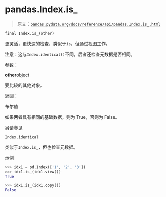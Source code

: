 # pandas.Index.is_

> 原文：[`pandas.pydata.org/docs/reference/api/pandas.Index.is_.html`](https://pandas.pydata.org/docs/reference/api/pandas.Index.is_.html)

```py
final Index.is_(other)
```

更灵活，更快速的检查，类似于`is`，但通过视图工作。

注意：这与`Index.identical()`不同，后者还检查元数据是否相同。

参数：

**other**object

要比较的其他对象。

返回：

布尔值

如果两者具有相同的基础数据，则为 True，否则为 False。

另请参见

`Index.identical`

类似于`Index.is_`，但也检查元数据。

示例

```py
>>> idx1 = pd.Index(['1', '2', '3'])
>>> idx1.is_(idx1.view())
True 
```

```py
>>> idx1.is_(idx1.copy())
False 
```
